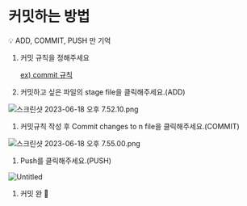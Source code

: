 # 커밋하는 방법

<aside>
💡 ADD, COMMIT, PUSH 만 기억

</aside>

1. 커밋 규칙을 정해주세요

   [ex) commit 규칙](https://www.notion.so/ex-commit-391bd5b184514c4f8edc2d7c4bc6fd51?pvs=21)

2. 커밋하고 싶은 파일의 stage file을 클릭해주세요.(ADD)

![스크린샷 2023-06-18 오후 7.52.10.png](https://s3-us-west-2.amazonaws.com/secure.notion-static.com/cc2ae089-a65e-4c27-b351-1ea6a45b8d4f/%E1%84%89%E1%85%B3%E1%84%8F%E1%85%B3%E1%84%85%E1%85%B5%E1%86%AB%E1%84%89%E1%85%A3%E1%86%BA_2023-06-18_%E1%84%8B%E1%85%A9%E1%84%92%E1%85%AE_7.52.10.png)

1. 커밋규칙 작성 후 Commit changes to n file을 클릭해주세요.(COMMIT)

![스크린샷 2023-06-18 오후 7.55.00.png](https://s3-us-west-2.amazonaws.com/secure.notion-static.com/117d4b5b-525c-4a59-9825-1bedcd758377/%E1%84%89%E1%85%B3%E1%84%8F%E1%85%B3%E1%84%85%E1%85%B5%E1%86%AB%E1%84%89%E1%85%A3%E1%86%BA_2023-06-18_%E1%84%8B%E1%85%A9%E1%84%92%E1%85%AE_7.55.00.png)

1. Push를 클릭해주세요.(PUSH)

![Untitled](https://s3-us-west-2.amazonaws.com/secure.notion-static.com/c2919c30-c05e-4416-8225-284248000dda/Untitled.png)

1. 커밋 완 🎉
